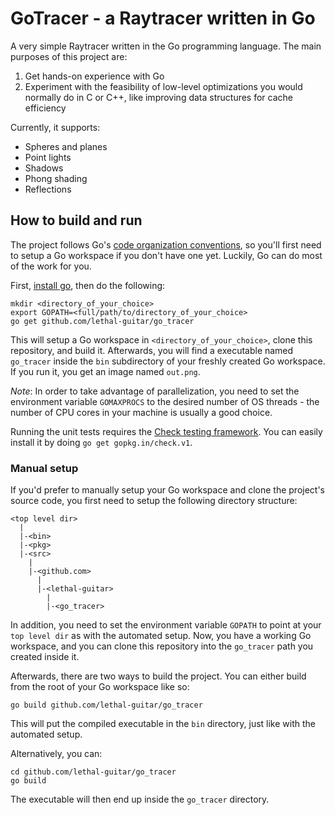 # GoTracer - a Raytracer written in Go

A very simple Raytracer written in the Go programming language. The main purposes of this project are:

1. Get hands-on experience with Go
2. Experiment with the feasibility of low-level optimizations you would normally do in C or C++, like improving data structures for cache efficiency

Currently, it supports:

* Spheres and planes
* Point lights
* Shadows
* Phong shading
* Reflections

## How to build and run

The project follows Go's [code organization conventions](https://golang.org/doc/code.html), so you'll first need to setup a Go workspace if you don't have one yet. Luckily, Go can do most of the work for you. 

First, [install go](http://golang.org/doc/install#install), then do the following:

```
mkdir <directory_of_your_choice>
export GOPATH=<full/path/to/directory_of_your_choice>
go get github.com/lethal-guitar/go_tracer
```

This will setup a Go workspace in `<directory_of_your_choice>`, clone this repository, and build it.
Afterwards, you will find a executable named `go_tracer` inside the `bin` subdirectory of your freshly created Go workspace. If you run it, you get an image named `out.png`.

_Note_: In order to take advantage of parallelization, you need to set the environment variable `GOMAXPROCS` to the desired number of OS threads - the number of CPU cores in your machine is usually a good choice.

Running the unit tests requires the [Check testing framework](https://github.com/go-check/check). You can easily install it by doing `go get gopkg.in/check.v1`.

### Manual setup

If you'd prefer to manually setup your Go workspace and clone the project's source code, you first need to setup the following directory structure:

```
<top level dir>
  |
  |-<bin>
  |-<pkg>
  |-<src>
    |
    |-<github.com>
      |
      |-<lethal-guitar>
        |
        |-<go_tracer>
```

In addition, you need to set the environment variable `GOPATH` to point at your `top level dir` as with the automated setup. Now, you have a working Go workspace, and you can clone this repository into the `go_tracer` path you created inside it.

Afterwards, there are two ways to build the project. You can either build from the root of your Go workspace like so:

```
go build github.com/lethal-guitar/go_tracer
```

This will put the compiled executable in the `bin` directory, just like with the automated setup.

Alternatively, you can:

```
cd github.com/lethal-guitar/go_tracer
go build
```

The executable will then end up inside the `go_tracer` directory.
